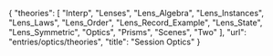 {
    "theories": [
        "Interp",
        "Lenses",
        "Lens_Algebra",
        "Lens_Instances",
        "Lens_Laws",
        "Lens_Order",
        "Lens_Record_Example",
        "Lens_State",
        "Lens_Symmetric",
        "Optics",
        "Prisms",
        "Scenes",
        "Two"
    ],
    "url": "entries/optics/theories",
    "title": "Session Optics"
}